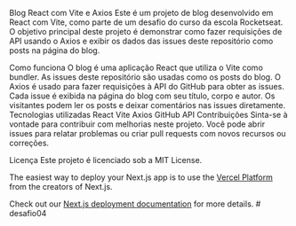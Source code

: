 Blog React com Vite e Axios
Este é um projeto de blog desenvolvido em React com Vite, como parte de um desafio do curso da escola Rocketseat. O objetivo principal deste projeto é demonstrar como fazer requisições de API usando o Axios e exibir os dados das issues deste repositório como posts na página do blog.

Como funciona
O blog é uma aplicação React que utiliza o Vite como bundler.
As issues deste repositório são usadas como os posts do blog.
O Axios é usado para fazer requisições à API do GitHub para obter as issues.
Cada issue é exibida na página do blog com seu título, corpo e autor.
Os visitantes podem ler os posts e deixar comentários nas issues diretamente.
Tecnologias utilizadas
React
Vite
Axios
GitHub API
Contribuições
Sinta-se à vontade para contribuir com melhorias neste projeto. Você pode abrir issues para relatar problemas ou criar pull requests com novos recursos ou correções.

Licença
Este projeto é licenciado sob a MIT License.

The easiest way to deploy your Next.js app is to use the [Vercel Platform](https://vercel.com/new?utm_medium=default-template&filter=next.js&utm_source=create-next-app&utm_campaign=create-next-app-readme) from the creators of Next.js.

Check out our [Next.js deployment documentation](https://nextjs.org/docs/deployment) for more details.
#   d e s a f i o 0 4 
 
 
